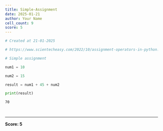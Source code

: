 ```yaml
---
title: Simple-Assignment
date: 2025-01-21
author: Your Name
cell_count: 9
score: 5
---
```


```python
# Created at 21-01-2025
```


```python
# https://www.scientecheasy.com/2022/10/assignment-operators-in-python.html/
```


```python
# Simple assignment
```


```python
num1 = 10
```


```python
num2 = 15
```


```python
result = num1 + 45 + num2
```


```python
print(result)
```

    70



```python

```


```python

```


---
**Score: 5**
